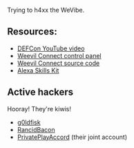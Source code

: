 Trying to h4xx the WeVibe.

## Resources:

- [DEFCon YouTube video](https://www.youtube.com/watch?v=vdiJYj1ih3w)
- [Weevil Connect control panel](https://privateplayaccord.github.io/weevil/connect/)
- [Weevil Connect source code](https://github.com/privateplayaccord/weevil/tree/master/src/web/connect)
- [Alexa Skills Kit](https://developer.amazon.com/alexa-skills-kit)

## Active hackers

Hooray! They're kiwis!

- [g0ldfisk](https://twitter.com/g0ldfisk)
- [RancidBacon](https://twitter.com/RancidBacon)
- [PrivatePlayAccord](https://twitter.com/PrivatePlayNow) (their joint account)
